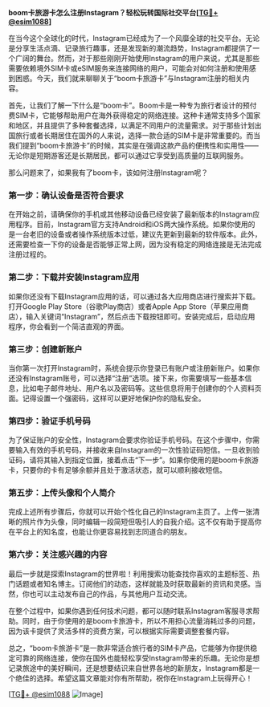 **boom卡旅游卡怎么注册Instagram？轻松玩转国际社交平台[[TG💪+ @esim1088](https://t.me/s/esim1088)]**

在当今这个全球化的时代，Instagram已经成为了一个风靡全球的社交平台。无论是分享生活点滴、记录旅行趣事，还是发现新的潮流趋势，Instagram都提供了一个广阔的舞台。然而，对于那些刚刚开始使用Instagram的用户来说，尤其是那些需要依赖境外SIM卡或eSIM服务来连接网络的用户，可能会对如何注册和使用感到困惑。今天，我们就来聊聊关于“boom卡旅游卡”与Instagram注册的相关内容。

首先，让我们了解一下什么是“boom卡”。Boom卡是一种专为旅行者设计的预付费SIM卡，它能够帮助用户在海外获得稳定的网络连接。这种卡通常支持多个国家和地区，并且提供了多种套餐选择，以满足不同用户的流量需求。对于那些计划出国旅行或者长期居住在国外的人来说，选择一款合适的SIM卡是非常重要的。而当我们提到“boom卡旅游卡”的时候，其实是在强调这款产品的便携性和实用性——无论你是短期游客还是长期居民，都可以通过它享受到高质量的互联网服务。

那么问题来了，如果我有了boom卡，该如何注册Instagram呢？

### 第一步：确认设备是否符合要求

在开始之前，请确保你的手机或其他移动设备已经安装了最新版本的Instagram应用程序。目前，Instagram官方支持Android和iOS两大操作系统。如果你使用的是一台老旧的设备或者操作系统版本过低，建议先更新到最新的软件版本。此外，还需要检查一下你的设备是否能够正常上网，因为没有稳定的网络连接是无法完成注册过程的。

### 第二步：下载并安装Instagram应用

如果你还没有下载Instagram应用的话，可以通过各大应用商店进行搜索并下载。打开Google Play Store（谷歌Play商店）或者Apple App Store（苹果应用商店），输入关键词“Instagram”，然后点击下载按钮即可。安装完成后，启动应用程序，你会看到一个简洁直观的界面。

### 第三步：创建新账户

当你第一次打开Instagram时，系统会提示你登录已有账户或注册新账户。如果你还没有Instagram账号，可以选择“注册”选项。接下来，你需要填写一些基本信息，比如电子邮件地址、用户名以及密码等。这些信息将用于创建你的个人资料页面。记得设置一个强密码，这样可以更好地保护你的隐私安全。

### 第四步：验证手机号码

为了保证账户的安全性，Instagram会要求你验证手机号码。在这个步骤中，你需要输入有效的手机号码，并接收来自Instagram的一次性验证码短信。一旦收到验证码，请将其输入到指定位置，接着点击“下一步”。如果你使用的是boom卡旅游卡，只要你的卡有足够余额并且处于激活状态，就可以顺利接收短信。

### 第五步：上传头像和个人简介

完成上述所有步骤后，你就可以开始个性化自己的Instagram主页了。上传一张清晰的照片作为头像，同时编辑一段简短但吸引人的自我介绍。这不仅有助于提高你在平台上的知名度，也能让你更容易找到志同道合的朋友。

### 第六步：关注感兴趣的内容

最后一步就是探索Instagram的世界啦！利用搜索功能查找你喜欢的主题标签、热门话题或者知名博主。订阅他们的动态，这样就能及时获取最新的资讯和灵感。当然，你也可以主动发布自己的作品，与其他用户互动交流。

在整个过程中，如果你遇到任何技术问题，都可以随时联系Instagram客服寻求帮助。同时，由于你使用的是boom卡旅游卡，所以不用担心流量消耗过多的问题，因为该卡提供了灵活多样的资费方案，可以根据实际需要调整套餐内容。

总之，“boom卡旅游卡”是一款非常适合旅行者的SIM卡产品，它能够为你提供稳定可靠的网络连接，使你在国外也能轻松享受Instagram带来的乐趣。无论你是想记录旅途中的美好瞬间，还是想要结识来自世界各地的新朋友，Instagram都是一个绝佳的选择。希望这篇文章能对你有所帮助，祝你在Instagram上玩得开心！

[[TG💪+ @esim1088](https://t.me/s/esim1088) ![Image](https://i.postimg.cc/4NQfJmqS/Snipaste-2025-05-13-00-14-12.png)]